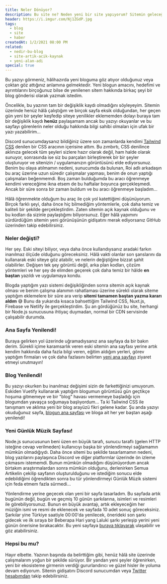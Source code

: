 ```yaml
---
title: Neler Dönüyor?
description: Bu site ne? Neden yeni bir site yapıyorum? Sitemin geleceği için ne gibi kararlar alacağım? Hepsini bu yazıda açıklıyorum!
header: https://i.imgur.com/Nj1ZGdP.jpg
tags:
  - blog
  - site
  - haber
createdAt: 1/2/2021 08:00 PM
related:
  - nedir-bu-blog
  - site-artik-acik-kaynak
  - yeni-alan-adi
special: true
---
```


Bu yazıyı görmeniz, hâlihazırda yeni bloguma göz atıyor olduğunuz veya çoktan göz attığınız anlamına gelmektedir. Yeni blogun amacını, hedefimi ve ayrıntılarını birçoğunuz bilse de yenilenen sitem hakkında birkaç şeyi bir blog gönderisi olarak yazmak istedim.

Öncelikle, bu yazının tam bir değişiklik kaydı olmadığını söyleyeyim. Sitemin üzerinde henüz hâlâ çalıştığım ve birçok sayfa eksik olduğundan, her geçen gün yeni bir şeyler keşfedip siteye yenilikler eklememden dolayı buraya tam bir değişiklik kaydı **henüz** paylaşamam ancak bu yazıyı okuyanlar ve bu sayfayı görenlerin neler olduğu hakkında bilgi sahibi olmaları için ufak bir yazı yazabilirim...

Discord sunucumdaysanız bildiğiniz üzere son zamanlarda kendimi [Tailwind CSS](https://tailwindcss.com) denilen bir CSS aracının içerisine attım. Bu zımbırtı, CSS denilince aklınıza gelecek tüm şeyleri sizlere hazır olarak değil, ham halde olarak sunuyor, sonrasında ise siz bu parçaları birleştirerek bir bir şeyler oluşturuyor ve sitenizin / uygulamanızın görüntüsünü elde ediyorsunuz. Benim bu olaya atılmamın nedeni, sunucumda da bulunan, Roi adlı arkadaşın bu araç üzerine uzun süredir çalışmalar yapması, benim de onun yaptığı çalışmaları beğenmemdi. Boş zaman bulduğumda bu aracı öğrenmeye kendimi vereceğime ikna etsem de bu haftalar boyunca gerçekleşmedi. Ancak bir süre sonra bir zaman buldum ve bu aracı öğrenmeye başladım...

Hâlâ öğrenmekte olduğum bu araç ile çok yol katettiğimi düşünüyorum. Birçok farklı şeyi, daha önce hiç bilmediğim yöntemlerle, çok daha temiz ve kaliteli bir şekilde gerçekleştirdim. Zaten sitemin açık kaynak olduğunu ve bu kodları da sizinle paylaştığımı biliyorsunuz. Eğer hâlâ yapımını sürdürdüğüm sitemin yeni görünüşünün gidişatını merak ediyorsanız GitHub üzerinden takip edebilirsiniz.

### Neler değişti?

Her şey. Eski siteyi biliyor, veya daha önce kullandıysanız aradaki farkın inanılmaz ölçüde olduğunu göreceksiniz. Hâlâ vakti olanlar son şanslarını da kullanarak eski siteye göz atabilir, ve nelerin değiştiğine bizzat şahit olabilirler. Değişen tek şey görüntü değil, arka plan kodları, çözüm yöntemleri ve her şey de elimden geçerek çok daha temiz bir hâlde **en baştan** yazıldı ve uygulamaya kondu.

Blogda yaptığım yazı sistemi değişikliğinden sonra sitemin açık kaynak olması ve benim çalışma alanımın rahatlaması üzerine sürekli olarak siteme yaptığım eklemelere bir süre ara verip **sitemi tamamen baştan yazma kararı aldım** 😅 Bunu da yukarıda kısaca bahsettiğim Tailwind CSS, Nuxt.js, Firebase ve Netlify ile gerçekleştirdim. Şu an gördüğünüz bu site, herhangi bir Node.js sunucusuna ihtiyaç duymadan, normal bir CDN servisinde çalışabilir durumda.

### Ana Sayfa Yenilendi!

Buraya gelirken yol üzerinde uğramadıysanız ana sayfaya da bir bakın derim. Sürekli içime karamsarlık veren eski sitemin ana sayfası yerine artık kendim hakkında daha fazla bilgi veren, eğitim aldığım yerleri, görev yaptığım firmaları ve çok daha fazlasını belirten [yeni ana sayfayı](/) ziyaret etmeyi unutmayın!

### Blog Yenilendi!

Bu yazıyı okurken bu inanılmaz değişimi sizin de farkettiğinizi umuyorum. Eskiden Vuetify kullanarak yaptığım blogumun görüntüsü gün geçtikçe hoşuma gitmemeye ve bir "blog" havası vermemeye başladığı için blogumdan yavaşça soğumaya başlıyordum... Ta ki Tailwind CSS ile tanışmam ve aklıma yeni bir blog arayüzü fikri gelene kadar. Şu anda yazıyı okuduğunuz sayfa, [blogun ana sayfası](/blog) ve bloga ait her yer baştan aşağı yenilendi!

### Yeni Günlük Müzik Sayfası!

Node.js sunucusunun beni üzen en büyük tarafı, sunucu taraflı (gelen HTTP isteğine cevap verilmeden) kullanıcıyı başka bir yönlendirmeyi sağlamamın mümkün olmadığıydı. Daha önce sitemi bu şekilde tasarlamamın nedeni, blog yazılarını paylaşınca Discord ve diğer platformlar üzerinde ön izleme çıkmasını istememdi. Bunun mümkün olmadığını düşünüyordum ancak birtakım araştırmalardan sonra mümkün olduğunu, derlenirken Semua Artikelin çekilip sayfanın oluşturulduğunu ve istediğim sonucu elde edebildiğimi öğrendikten sonra bu tür yönlendirmeyi Günlük Müzik sistemi için feda etmem fazla sürmedi...

Yönlendirme yerine geçecek olan yeni bir sayfa tasarladım. Bu sayfada artık bugünün değil, bugün ve geçmiş 10 günün şarkılarına, isimleri ve resimleri ile görebiliyorsunuz. Bunun en büyük avantajı, artık ekleyeceğim her müziğin ismi ve resmi de eklenecek ve sayfada 10 adet sonuç göreceksiniz. Şarkılar yine Türkiye saatiyle 00:00'da yenilecek, önerideki son şarkı gidecek ve ilk sıraya bir Beberapa Hari yang Laluki şarkı yerleşip yerini yeni günün önerisine bırakacaktır. Bu yeni sayfaya [buraya tıklayarak](/daily) ulaşabilir ve göz atabilirsiniz.

### Hepsi bu mu?

Hayır elbette. Yazının başında da belirttiğim gibi, henüz hâlâ site üzerinde çalışmalarım yoğun bir şekilde sürüyor. Bir yandan yeni şeyler öğrenirken, yeni bir ekosisteme girmenin verdiği gururlandırıcı ve güzel hisler ile yoluma devam ediyorum. Sitenin gidişatını Discord sunucumdan veya [Twitter hesabımdan](https://twitter.com/eggsydev) takip edebilirsiniz.
